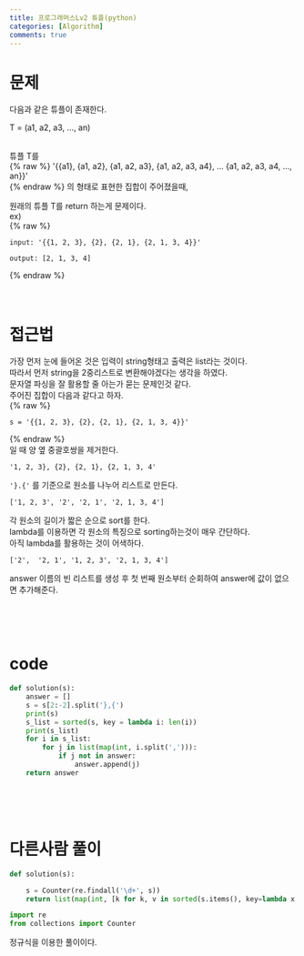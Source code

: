 ```yaml
---
title: 프로그래머스Lv2 튜플(python)
categories: [Algorithm]
comments: true
---
```


# 문제 
다음과 같은 튜플이 존재한다.

T = (a1, a2, a3, ..., an)   
<br/>

튜플 T를   
{% raw %}
'{{a1}, {a1, a2}, {a1, a2, a3}, {a1, a2, a3, a4}, ... {a1, a2, a3, a4, ..., an}}'  
{% endraw %}
의 형태로 표현한 집합이 주어졌을때,  

원래의 튜플 T를 return 하는게 문제이다.  
ex)  
{% raw %}
```
input: '{{1, 2, 3}, {2}, {2, 1}, {2, 1, 3, 4}}'   

output: [2, 1, 3, 4]
```
{% endraw %}
<br/>
<br/>
<br/>

# 접근법  
가장 먼저 눈에 들어온 것은 입력이 string형태고 출력은 list라는 것이다.  
따라서 먼저 string을 2중리스트로 변환해야겠다는 생각을 하였다.  
문자열 파싱을 잘 활용할 줄 아는가 묻는 문제인것 같다.   
주어진 집합이 다음과 같다고 하자.  
{% raw %} 
```
s = '{{1, 2, 3}, {2}, {2, 1}, {2, 1, 3, 4}}'
```  
{% endraw %}  
일 때 양 옆 중괄호쌍을 제거한다.  
```
'1, 2, 3}, {2}, {2, 1}, {2, 1, 3, 4'
```
`'}.{'` 를 기준으로 원소를 나누어 리스트로 만든다.
```
['1, 2, 3', '2', '2, 1', '2, 1, 3, 4']
```
각 원소의 길이가 짧은 순으로 sort를 한다.  
lambda를 이용하면 각 원소의 특징으로 sorting하는것이 매우 간단하다.   
아직 lambda를 활용하는 것이 어색하다.  
```
['2',  '2, 1', '1, 2, 3', '2, 1, 3, 4']
```
answer 이름의 빈 리스트를 생성 후 첫 번째 원소부터 순회하여 answer에 값이 없으면 추가해준다.  

<br/>
<br/>
<br/>  

# code  
```python
def solution(s):
    answer = []
    s = s[2:-2].split('},{')
    print(s)
    s_list = sorted(s, key = lambda i: len(i))
    print(s_list)
    for i in s_list:
        for j in list(map(int, i.split(','))):
            if j not in answer:
                answer.append(j)
    return answer
```

<br/>
<br/>
<br/>   

# 다른사람 풀이

```python
def solution(s):

    s = Counter(re.findall('\d+', s))
    return list(map(int, [k for k, v in sorted(s.items(), key=lambda x: x[1], reverse=True)]))

import re
from collections import Counter
```
정규식을 이용한 풀이이다.  

